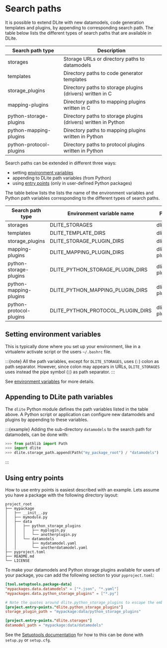 Search paths
============
It is possible to extend DLite with new datamodels, code generation templates and plugins, by appending to corresponding search path.  The table below lists the different types of search paths that are available in DLite.

| Search path type        | Description                                                           |
|-------------------------|---------------------------------------------------------------|
| storages                | Storage URLs or directory paths to datamodels                |
| templates               | Directory paths to code generator templates                     |
| storage_plugins         | Directory paths to storage plugins (drivers) written in C       |
| mapping-plugins         | Directory paths to mapping plugins written in C                  |
| python-storage-plugins  | Directory paths to storage plugins (drivers) written in Python  |
| python-mapping-plugins  | Directory paths to mapping plugins written in Python           |
| python-protocol-plugins | Directory paths to protocol plugins written in Python        |

Search paths can be extended in different three ways:
* setting [environment variables]
* appending to DLite path variables (from Python)
* using [entry points] (only in user-defined Python packages)

The table below lists the lists the name of the environment variables and Python path variables corresponding to the different types of search paths.

| Search path type        | Environment variable name         | Python variable name              |
|-------------------------|-----------------------------------|-----------------------------------|
| storages                | DLITE_STORAGES                    | dlite.storage_path                |
| templates               | DLITE_TEMPLATE_DIRS               | dlite.template_path               |
| storage_plugins         | DLITE_STORAGE_PLUGIN_DIRS         | dlite.storage_plugin_path         |
| mapping-plugins         | DLITE_MAPPING_PLUGIN_DIRS         | dlite.mapping-plugin_path         |
| python-storage-plugins  | DLITE_PYTHON_STORAGE_PLUGIN_DIRS  | dlite.python-storage-plugin_path  |
| python-mapping-plugins  | DLITE_PYTHON_MAPPING_PLUGIN_DIRS  | dlite.python-mapping-plugin_path  |
| python-protocol-plugins | DLITE_PYTHON_PROTOCOL_PLUGIN_DIRS | dlite.python-protocol-plugin_path |


Setting environment variables
-----------------------------
This is typically done where you set up your environment, like in a virtualenv activate script or the users `~/.bashrc` file.

:::{note}
All the path variables, except for `DLITE_STORAGES`, uses (`:`) colon as path separator.
However, since colon may appears in URLs, `DLITE_STORAGES` uses instead the pipe symbol (`|`) as path separator.
:::

See [environment variables] for more details.


Appending to DLite path variables
---------------------------------
The `dlite` Python module defines the path variables listed in the table above.
A Python script or application can configure new datamodels and plugins by appending to these variables.

:::{example}
Adding the sub-directory `datamodels` to the search path for datamodels, can be done with:

```python
>>> from pathlib import Path
>>> import dlite
>>> dlite.storage_path.append(Path("my_package_root") / "datamodels")
```
:::


Using entry points
------------------
How to use entry points is easiest described with an example.
Lets assume you have a package with the following directory layout:

```
project_root
├── mypackage
│   ├── __init__.py
│   ├── mymodule.py
│   ├── data
│   │   ├── python_storage_plugins
│   │   │   ├── myplugin.py
│   │   │   └── anotherplugin.py
│   │   └── datamodels
│   │       ├── mydatamodel.yaml
│   │       └── anotherdatamodel.yaml
├── pyproject.toml
├── README.md
└── LICENSE
```

To make your datamodels and Python storage plugins available for users of your package, you can add the following section to your `pyproject.toml`:

```toml
[tool.setuptools.package-data]
"mypackages.data.datamodels" = ["*.json", "*.yaml"]
"mypackages.data.python_storage_plugins" = ["*.py"]

# Note the quotes around dlite.python_storage_plugins to escape the embedded dot
[project.entry-points."dlite.python_storage_plugins"]
storage_plugin_path = "mypackage:data/python_storage_plugins"

[project.entry-points."dlite.storages"]
datamodel_path = "mypackage:data/datamodels"
```

See the [Setuptools documentation] for how to this can be done with `setup.py` or `setup.cfg`.


[environment variables]: https://sintef.github.io/dlite/user_guide/environment_variables.html
[entry points]: https://setuptools.pypa.io/en/latest/userguide/entry_point.html
[Setuptools documentation]: https://setuptools.pypa.io/en/latest/userguide/index.html
